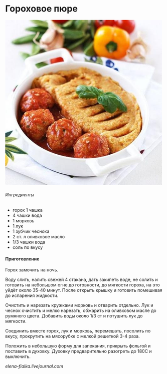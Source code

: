 ﻿---
image: ../pics/f8b7d66ccf16.jpg
---
# Гороховое пюре

![Гороховое пюре](../pics/f8b7d66ccf16.jpg)

###### Ингредиенты

* горох 1 чашка
* 4 чашки вода
* 1 морковь
* 1 лук
* 1 зубчик чеснока
* 2 ст. л оливковое масло
* 1/3 чашки вода
* соль по вкусу

#### Приготовление

Горох замочить на ночь.

Воду слить, налить свежей 4 стакана, дать закипеть воде, не солить и готовить на небольшом огне до готовности, до мягкости гороха, на это уйдёт около 35-40 минут. После открыть крышку и готовить помешивая до испарения жидкости.

Очистить и нарезать кружками морковь и отварить отдельно. Лук и чеснок очистить и мелко нарезать, обжарить на оливковом масле до румяного цвета. Добавить воды около 1/3 ст и потушить лук до мягкости.

Соединить вместе горох, лук и морковь, перемешать, посолить по вкусу, прокрутить на мясорубке с мелкой решеткой 3-4 раза.

Положить в небольшую форму для запекания, прикрыть фольгой и поставить в духовку. Духовку предварительно разогреть до 180С и выключить.

_elena-fialka.livejournal.com_
